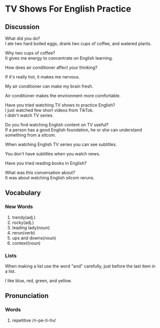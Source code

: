 # TV Shows For English Practice
## Discussion
What did you do?  
I ate two hard boiled eggs, drank two cups of coffee, and watered plants.  

Why two cups of coffee?  
It gives me energy to concentrate on English learning.  

How does air conditioner affect your thinking?  


If it's really hot, it makes me nervous.  

My air conditioner can make my brain fresh.  

Air conditioner makes the environment more comfortable.  

Have you tried watching TV shows to practice English?  
I just watched few short videos from TikTok.  
I didn't watch TV series.  

Do you find watching English content on TV useful?  
If a person has a good English foundation, he or she can understand something from a sitcom.  

When watching English TV series you can see subtitles.  

You don't have subtitles when you watch news.  

Have you tried reading books in English?  

What was this conversation about?  
It was about watching English sitcom reruns.  


## Vocabulary
### New Words
1. trendy(adj.)
1. rocky(adj.)
1. leading lady(noun)
1. rerun(verb)
1. ups and downs(noun)
1. context(noun)

### Lists
When making a list use the word "and" carefully, just before the last item in a list.  

I like blue, red, green, and yellow.  

## Pronunciation
### Words
1. repetitive /ri-pe-ti-tiv/
